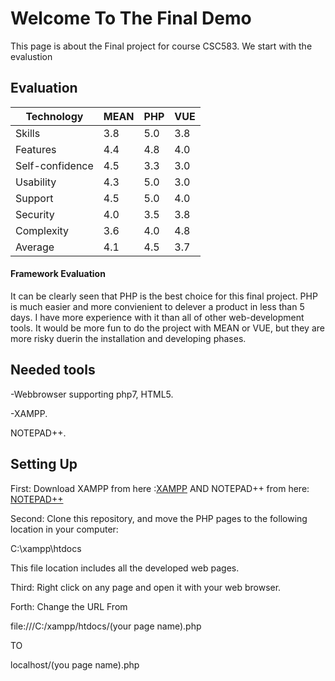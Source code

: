 # Welcome To The Final Demo 

This page is about the Final project for course CSC583. We start with the evalustion

## Evaluation

Technology | MEAN | PHP | VUE 
--- | --- | --- | --- | 
Skills | 3.8 | 5.0 | 3.8 
Features | 4.4 | 4.8 | 4.0 
Self-confidence | 4.5 | 3.3 | 3.0 
Usability | 4.3 | 5.0 | 3.0 
Support | 4.5 | 5.0 | 4.0 
Security | 4.0 | 3.5 | 3.8 
Complexity | 3.6 | 4.0 | 4.8 
Average | 4.1 | 4.5 | 3.7 

#### Framework Evaluation

It can be clearly seen that PHP is the best choice for this final project. PHP is much easier and more convienient to delever a product in less than 5 days. I have more experience with it than all of other web-development tools. It would be more fun to do the project with MEAN or VUE, but they are more risky duerin the installation and developing phases.
 

## Needed tools 

-Webbrowser supporting php7, HTML5.

-XAMPP.

NOTEPAD++.

## Setting Up

First: Download XAMPP from here :[XAMPP](https://www.apachefriends.org/index.html) AND NOTEPAD++ from here: [NOTEPAD++](https://notepad-plus-plus.org/)

Second: Clone this repository, and move the PHP pages to the following location in your computer:

C:\xampp\htdocs 

This file location includes all the developed web pages.

Third: Right click on any page and open it with your web browser. 

Forth: Change the URL From

file:///C:/xampp/htdocs/(your page name).php

TO 

localhost/(you page name).php






##
